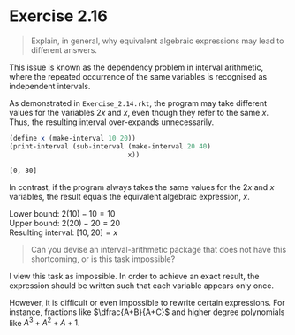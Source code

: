 # Exercise 2.16

> Explain, in general, why equivalent algebraic expressions may lead to differ­ent answers.

This issue is known as the dependency problem in interval arithmetic, where the repeated occurrence of the same variables is recognised as independent intervals.

As demonstrated in `Exercise_2.14.rkt`, the program may take different values for the variables $2x$ and $x$, even though they refer to the same $x$. Thus, the resulting interval over-expands unnecessarily.

```scheme
(define x (make-interval 10 20))
(print-interval (sub-interval (make-interval 20 40)
                              x))
```

```
[0, 30]
```

In contrast, if the program always takes the same values for the $2x$ and $x$ variables, the result equals the equivalent algebraic expression, $x$.

Lower bound: $2\left(10\right)-10=10$ \
Upper bound: $2\left(20\right)-20=20$ \
Resulting interval: $[10,20] = x$

> Can you devise an interval-arithmetic package that does not have this shortcoming, or is this task impossible?

I view this task as impossible. In order to achieve an exact result, the expression should be written such that each variable appears only once.

However, it is difficult or even impossible to rewrite certain expressions. For instance, fractions like $\dfrac{A+B}{A+C}$ and higher degree polynomials like $A^{3}+A^{2}+A+1$.
